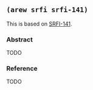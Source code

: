 ## `(arew srfi srfi-141)`

This is based on [SRFI-141](https://srfi.schemers.org/srfi-141/).

### Abstract

TODO

### Reference

TODO
